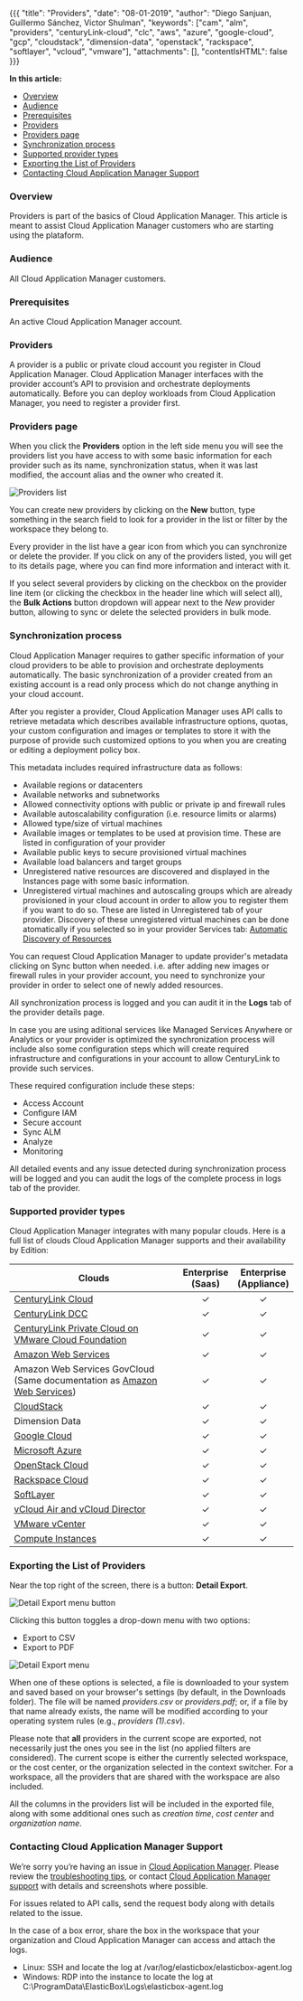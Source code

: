 {{{
"title": "Providers",
"date": "08-01-2019",
"author": "Diego Sanjuan, Guillermo Sánchez, Victor Shulman",
"keywords": ["cam", "alm", "providers", "centuryLink-cloud", "clc", "aws", "azure", "google-cloud", "gcp", "cloudstack", "dimension-data", "openstack", "rackspace", "softlayer", "vcloud", "vmware"],
"attachments": [],
"contentIsHTML": false
}}}

**In this article:**

* [Overview](#overview)
* [Audience](#audience)
* [Prerequisites](#prerequisites)
* [Providers](#providers)
* [Providers page](#providers-page)
* [Synchronization process](#synchronization-process)
* [Supported provider types](#supported-provider-types)
* [Exporting the List of Providers](#exporting-the-list-of-providers)
* [Contacting Cloud Application Manager Support](#contacting-cloud-application-manager-support)


### Overview


Providers is part of the basics of Cloud Application Manager. This article is meant to assist Cloud Application Manager customers who are starting using the plataform.


### Audience


All Cloud Application Manager customers.


### Prerequisites


An active Cloud Application Manager account.


### Providers


A provider is a public or private cloud account you register in Cloud Application Manager. Cloud Application Manager interfaces with the provider account’s API to provision and orchestrate deployments automatically. Before you can deploy workloads from Cloud Application Manager, you need to register a provider first.


### Providers page

When you click the **Providers** option in the left side menu you will see the providers list you have access to with some basic information for each provider such as its name, synchronization status, when it was last modified, the account alias and the owner who created it.

![Providers list](../../images/cloud-application-manager/core-concepts/providers-list.png)

You can create new providers by clicking on the **New** button, type something in the search field to look for a provider in the list or filter by the workspace they belong to.

Every provider in the list have a gear icon from which you can synchronize or delete the provider. If you click on any of the providers listed, you will get to its details page, where you can find more information and interact with it.

If you select several providers by clicking on the checkbox on the provider line item (or clicking the checkbox in the header line which will select all), the **Bulk Actions** button dropdown will appear next to the *New* provider button, allowing to sync or delete the selected providers in bulk mode.


### Synchronization process


Cloud Application Manager requires to gather specific information of your cloud providers to be able to provision and orchestrate deployments automatically. The basic synchronization of a provider created from an existing account is a read only process which do not change anything in your cloud account.

After you register a provider, Cloud Application Manager uses API calls to retrieve metadata which describes available infrastructure options, quotas, your custom configuration and images or templates to store it with the purpose of provide such customized options to you when you are creating or editing a deployment policy box.

This metadata includes required infrastructure data as follows:
* Available regions or datacenters
* Available networks and subnetworks
* Allowed connectivity options with public or private ip and firewall rules
* Available autoscalability configuration (i.e. resource limits or alarms)
* Allowed type/size of virtual machines
* Available images or templates to be used at provision time. These are listed in configuration of your provider
* Available public keys to secure provisioned virtual machines
* Available load balancers and target groups
* Unregistered native resources are discovered and displayed in the Instances page with some basic information.
* Unregistered virtual machines and autoscaling groups which are already provisioned in your cloud account in order to allow you to register them if you want to do so. These are listed in Unregistered tab of your provider. Discovery of these unregistered virtual machines can be done atomatically if you selected so in your provider Services tab: [Automatic Discovery of Resources](https://www.ctl.io/knowledge-base/cloud-application-manager/getting-started/register-existing-instance/#discovering-the-unregistered-instances)

You can request Cloud Application Manager to update provider's metadata clicking on Sync button when needed. i.e. after adding new images or firewall rules in your provider account, you need to synchronize your provider in order to select one of newly added resources.

All synchronization process is logged and you can audit it in the **Logs** tab of the provider details page.

In case you are using aditional services like Managed Services Anywhere or Analytics or your provider is optimized the synchronization process will include also some configuration steps which will create required infrastructure and configurations in your account to allow CenturyLink to provide such services.

These required configuration include these steps:
* Access Account
* Configure IAM
* Secure account
* Sync ALM
* Analyze
* Monitoring

All detailed events and any issue detected during synchronization process will be logged and you can audit the logs of the complete process in logs tab of the provider.


### Supported provider types


Cloud Application Manager integrates with many popular clouds. Here is a full list of clouds Cloud Application Manager supports and their availability by Edition:

| Clouds                                                                                                                | Enterprise <br> (Saas) | Enterprise <br> (Appliance) |
| --------------------------------------------------------------------------------------------------------------------- | :--------------------: | :-------------------------: |
| [CenturyLink Cloud](../Deploying%20Anywhere/using-centurylink-cloud.md)                                               | ✓                      | ✓                           |
| [CenturyLink DCC](../Deploying%20Anywhere/using-dcc.md)                                                               | ✓                      | ✓                           |
| [CenturyLink Private Cloud on VMware Cloud Foundation](../../Deploying%20Anywhere/using-private-cloud-on-vmware-cloud-foundation.md) | ✓                      | ✓                           |
| [Amazon Web Services](../Deploying%20Anywhere/using-your-aws-account.md)                                              | ✓                      | ✓                           |
| Amazon Web Services GovCloud (Same documentation as [Amazon Web Services](../Deploying%20Anywhere/using-your-aws-account.md)) | ✓              | ✓                           |
| [CloudStack](../Deploying%20Anywhere/using-cloudstack.md)                                                             | ✓                      | ✓                           |
| Dimension Data                                                                                                      | ✓                      | ✓                           |
| [Google Cloud](../Deploying%20Anywhere/using-google-cloud.md)                                                         | ✓                      | ✓                           |
| [Microsoft Azure](../Deploying%20Anywhere/using-microsoft-azure.md)                                                             | ✓                      | ✓                           |
| [OpenStack Cloud](../Deploying%20Anywhere/using-openstack-cloud.md)                                                   | ✓                      | ✓                           |
| [Rackspace Cloud](../Deploying%20Anywhere/using-rackspace-cloud.md)                                                   | ✓                      | ✓                           |
| [SoftLayer](../Deploying%20Anywhere/using-softlayer.md)                                                               | ✓                      | ✓                           |
| [vCloud Air and vCloud Director](../Deploying%20Anywhere/orchestrating-vcloud-air-vcloud-director-deployments.md)     | ✓                      | ✓                           |
| [VMware vCenter](../Deploying%20Anywhere/using-the-vmware-vcenter-private-datacenter.md)                              | ✓                      | ✓                           |
| [Compute Instances](../Deploying%20Anywhere/using-compute-instances.md)                                                               | ✓                      | ✓                           |
### Exporting the List of Providers

Near the top right of the screen, there is a button: **Detail Export**.

![Detail Export menu button](../../images/cloud-application-manager/deploying-anywhere/detail-export-providers-00.png)

Clicking this button toggles a drop-down menu with two options:
* Export to CSV
* Export to PDF

![Detail Export menu](../../images/cloud-application-manager/deploying-anywhere/detail-export-providers-01.png)

When one of these options is selected, a file is downloaded to your system and saved based on your browser's settings (by default, in the Downloads folder). The file will be named _providers.csv_ or _providers.pdf_; or, if a file by that name already exists, the name will be modified according to your operating system rules (e.g., _providers (1).csv_).

Please note that **all** providers in the current scope are exported, not necessarily just the ones you see in the list (no applied filters are considered). The current scope is either the currently selected workspace, or the cost center, or the organization selected in the context switcher. For a workspace, all the providers that are shared with the workspace are also included.

All the columns in the providers list will be included in the exported file, along with some additional ones such as _creation time_, _cost center_ and _organization name_.


### Contacting Cloud Application Manager Support


We’re sorry you’re having an issue in [Cloud Application Manager](https://www.ctl.io/cloud-application-manager/). Please review the [troubleshooting tips](../Troubleshooting/troubleshooting-tips.md), or contact [Cloud Application Manager support](mailto:incident@CenturyLink.com) with details and screenshots where possible.

For issues related to API calls, send the request body along with details related to the issue.

In the case of a box error, share the box in the workspace that your organization and Cloud Application Manager can access and attach the logs.

* Linux: SSH and locate the log at /var/log/elasticbox/elasticbox-agent.log
* Windows: RDP into the instance to locate the log at C:\ProgramData\ElasticBox\Logs\elasticbox-agent.log
